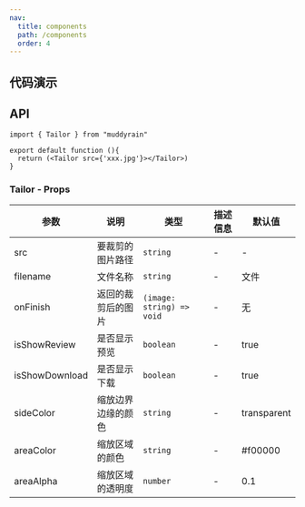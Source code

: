 ```yaml
---
nav:
  title: components
  path: /components
  order: 4
---
```


## 代码演示

<code src="./demo/demo1.tsx"></code>


## API

``` tsx | pure
import { Tailor } from "muddyrain"

export default function (){
  return (<Tailor src={'xxx.jpg'}></Tailor>)
}
```

### Tailor - Props

| 参数         | 说明     | 类型           | 描述信息 | 默认值 |
| ------------| -------- | -----------   | ------  | ----- |
| src  | 要裁剪的图片路径  | `string`  | - | - |
| filename  | 文件名称  | `string`  | - | 文件 |
| onFinish  | 返回的裁剪后的图片  | `(image: string) => void`  | - | 无 |
| isShowReview  | 是否显示预览  | `boolean`  | - | true |
| isShowDownload  | 是否显示下载  | `boolean`  | - | true |
| sideColor  | 缩放边界边缘的颜色  | `string`  | - | transparent |
| areaColor  | 缩放区域的颜色  | `string`  | - | #f00000 |
| areaAlpha  | 缩放区域的透明度  | `number`  | - | 0.1 |


